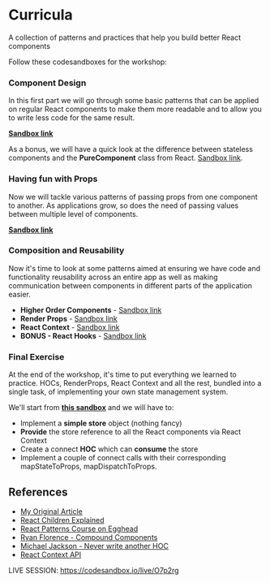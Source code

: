 # Curricula
A collection of patterns and practices that help you build better React components

Follow these codesandboxes for the workshop:

### Component Design
In this first part we will go through some basic patterns that can be applied on regular React components to make them more readable and to allow you to write less code for the same result.

**[Sandbox link](https://codesandbox.io/s/oqx6jkvwn5)**

As a bonus, we will have a quick look at the difference between stateless components and the **PureComponent** class from React. [Sandbox link](https://codesandbox.io/s/03k2xzo3zl).

### Having fun with Props
Now we will tackle various patterns of passing props from one component to another. As applications grow, so does the need of passing values between multiple level of components.

**[Sandbox link](https://codesandbox.io/s/3qn5yz1pkq)**

### Composition and Reusability
Now it's time to look at some patterns aimed at ensuring we have code and functionality reusability across an entire app as well as making communication between components in different parts of the application easier.

* **Higher Order Components** - [Sandbox link](https://codesandbox.io/s/4wk0rv72z7)
* **Render Props** - [Sandbox link](https://codesandbox.io/s/1824x2jnjj)
* **React Context** - [Sandbox link](https://codesandbox.io/s/v3q2olyxv7)
* **BONUS - React Hooks** - [Sandbox link](https://codesandbox.io/s/7ml4on34kx)

### Final Exercise
At the end of the workshop, it's time to put everything we learned to practice. HOCs, RenderProps, React Context and all the rest, bundled into a single task, of implementing your own state management system.

We'll start from **[this sandbox](https://codesandbox.io/s/n320rp4x2p)** and we will have to:
* Implement a **simple store** object (nothing fancy)
* **Provide** the store reference to all the React components via React Context
* Create a connect **HOC** which can **consume** the store
* Implement a couple of connect calls with their corresponding mapStateToProps, mapDispatchToProps.

## References

* [My Original Article](https://medium.freecodecamp.org/evolving-patterns-in-react-116140e5fe8f)
* [React Children Explained](https://mxstbr.blog/2017/02/react-children-deepdive/)
* [React Patterns Course on Egghead](https://egghead.io/courses/advanced-react-component-patterns)
* [Ryan Florence - Compound Components](https://www.youtube.com/watch?v=hEGg-3pIHlE)
* [Michael Jackson - Never write another HOC](https://www.youtube.com/watch?v=BcVAq3YFiuc)
* [React Context API](https://medium.com/dailyjs/reacts-%EF%B8%8F-new-context-api-70c9fe01596b)

LIVE SESSION: https://codesandbox.io/live/O7p2rg
